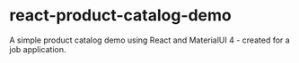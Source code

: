 # react-product-catalog-demo

A simple product catalog demo using React and MaterialUI 4 - created for a job application.
